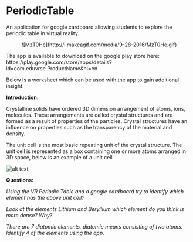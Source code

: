 # PeriodicTable
An application for google cardboard allowing students to explore the periodic table in virtual reality.
<p align="center">
<img />
![MzT0He](http://i.makeagif.com/media/9-28-2016/MzT0He.gif)
</p>
The app is available to download on the google play store here: https://play.google.com/store/apps/details?id=com.eduvrse.ProductName&hl=en

Below is a worksheet which can be used with the app to gain additional insight. 

**Introduction:**

Crystalline solids have ordered 3D dimension arrangement of atoms, ions, molecules. These arrangements are called crystal structures and are formed as a result of properties of the particles. Crystal structures have an influence on properties such as the transparency of the material and density. 

The unit cell is the most basic repeating unit of the crystal structure. The unit cell is represented as a box containing one or more atoms arranged in 3D space, below is an example of a unit cell

![alt text](https://upload.wikimedia.org/wikipedia/commons/7/7c/Lattice_body_centered_cubic.svg)

**Questions:**

*Using the VR Periodic Table and a google cardboard try to identify which element has the above unit cell?*
 
*Look at the elements Lithium and Beryllium which element do you think is more dense? Why?*

*There are 7 diatomic elements, diatomic means consisting of two atoms. Identify 4 of the elements using the app.*

